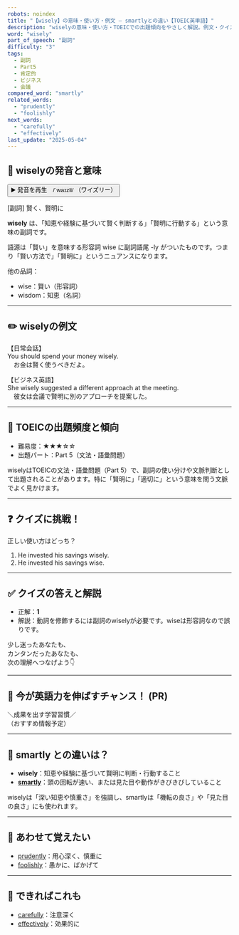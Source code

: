 ```yaml
---
robots: noindex
title: "【wisely】の意味・使い方・例文 ― smartlyとの違い【TOEIC英単語】"
description: "wiselyの意味・使い方・TOEICでの出題傾向をやさしく解説。例文・クイズ付きでsmartlyとの違いもわかりやすく学べます。"
word: "wisely"
part_of_speech: "副詞"
difficulty: "3"
tags:
  - 副詞
  - Part5
  - 肯定的
  - ビジネス
  - 会議
compared_word: "smartly"
related_words:
  - "prudently"
  - "foolishly"
next_words:
  - "carefully"
  - "effectively"
last_update: "2025-05-04"
---
```


## 🔰 wiselyの発音と意味

<button class="play-audio" onclick="playTTS('wisely')">
  <span class="play-audio-main">
    ▶️ 発音を再生　/ˈwaɪzli/
  </span>
  <span class="play-audio-sub">
    （ワイズリー）
  </span>
</button>

[副詞] 賢く、賢明に

**wisely** は、「知恵や経験に基づいて賢く判断する」「賢明に行動する」という意味の副詞です。

語源は「賢い」を意味する形容詞 wise に副詞語尾 -ly がついたものです。つまり「賢い方法で」「賢明に」というニュアンスになります。

他の品詞：  
- wise：賢い（形容詞）
- wisdom：知恵（名詞）

---

## ✏️ wiselyの例文

【日常会話】  
You should spend your money wisely.  
　お金は賢く使うべきだよ。

【ビジネス英語】  
She wisely suggested a different approach at the meeting.  
　彼女は会議で賢明に別のアプローチを提案した。

---

## 🎯 TOEICの出題頻度と傾向

- 難易度：★★★☆☆
- 出題パート：Part 5（文法・語彙問題）

wiselyはTOEICの文法・語彙問題（Part 5）で、副詞の使い分けや文脈判断として出題されることがあります。特に「賢明に」「適切に」という意味を問う文脈でよく見かけます。

---

## ❓ クイズに挑戦！

正しい使い方はどっち？

1. He invested his savings wisely.  
2. He invested his savings wise.

---

## ✅ クイズの答えと解説

- 正解：**1**
- 解説：動詞を修飾するには副詞のwiselyが必要です。wiseは形容詞なので誤りです。

少し迷ったあなたも、  
カンタンだったあなたも、  
次の理解へつなげよう👇️

---

## 🚀 今が英語力を伸ばすチャンス！ (PR)

<div class="info-center">
＼成果を出す学習習慣／<br>  
（おすすめ情報予定）
</div>

---

## 🤔  smartly との違いは？

- **wisely**：知恵や経験に基づいて賢明に判断・行動すること
- **[smartly](/smartly)**：頭の回転が速い、または見た目や動作がきびきびしていること

wiselyは「深い知恵や慎重さ」を強調し、smartlyは「機転の良さ」や「見た目の良さ」にも使われます。

---

## 🧩 あわせて覚えたい

- [prudently](/prudently)：用心深く、慎重に
- [foolishly](/foolishly)：愚かに、ばかげて

---

## 📖 できればこれも

- [carefully](/carefully)：注意深く
- [effectively](/effectively)：効果的に

<!-- cvid: aid34_bid26 -->
